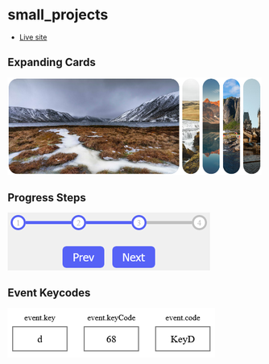 # small_projects

- [Live site](https://jeda777.github.io/small_projects/)

## Expanding Cards

![](./Screenshots/ExpandingCards.png)

## Progress Steps

![](./Screenshots/ProgressSteps.png)

## Event Keycodes

![](./Screenshots/EventKeycodes.png)
